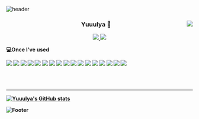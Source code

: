 ![header](https://capsule-render.vercel.app/api?type=waving&color=auto&height=300&section=header&text=Welcome%20!%20&fontSize=90&animation=fadeIn&fontAlignY=38&desc=%20Front-end%20Developer%20-%20Yulia's%20GitHub!&descAlignY=51&descAlign=62)




<div align="center">

  <img align="right" src="https://github-readme-stats.vercel.app/api/top-langs/?username=yuuulya&theme=dracula&exclude_repo=clone-web-scrapper,clone-zoom&hide=Procfile&layout=compact&langs_count=8"/>

### Yuuulya 🐳

  <p align='center'>
  <a href="https://bluepinetree.tistory.com/">
  <img src="https://img.shields.io/badge/Tistory-000000?style=flat-square&logo=Tistory&logoColor=white"/>
  </a>
<img src="https://img.shields.io/badge/GitHub-181717?style=flat-square&logo=GitHub&logoColor=white"/>

</div>

<div align="left">

<b>💻Once I've used

<img src="https://img.shields.io/badge/HTML5-E34F26?style=flat-square&logo=HTML5&logoColor=white"/> <img src="https://img.shields.io/badge/CSS3-1572B6?style=flat-square&logo=CSS3&logoColor=white"/> <img src="https://img.shields.io/badge/Javascript-F7DF1E?style=flat-square&logo=Javascript&logoColor=white"/> <img src="https://img.shields.io/badge/React-61DAFB?style=flat-square&logo=React&logoColor=white"/> <img src="https://img.shields.io/badge/TypeScript-3178C6?style=flat-square&logo=TypeScript&logoColor=white"/> <img src="https://img.shields.io/badge/Node-339933?style=flat-square&logo=Node.js&logoColor=white"/> <img src="https://img.shields.io/badge/Express-000000?style=flat-square&logo=Express&logoColor=white"/> <img src="https://img.shields.io/badge/MySQL-4479A1?style=flat-square&logo=MySQL&logoColor=white"/> <img src="https://img.shields.io/badge/MariaDB-003545?style=flat-square&logo=MariaDB&logoColor=white"/> <img src="https://img.shields.io/badge/Firebase-FFCA28?style=flat-square&logo=Firebase&logoColor=white"/> <img src="https://img.shields.io/badge/JAVA-E34F26?style=flat-square&logo=JAVA&logoColor=white"/> <img src="https://img.shields.io/badge/Spring-6DB33F?style=flat-square&logo=Spring&logoColor=white"/> <img src="https://img.shields.io/badge/Visual Studio Code-007ACC?style=flat-square&logo=Visual Studio Code&logoColor=white"/> <img src="https://img.shields.io/badge/Eclipse IDE-2C2255?style=flat-square&logo=Eclipse IDE&logoColor=white"/> <img src="https://img.shields.io/badge/Spring Boot-6DB33F?style=flat-square&logo=Spring Boot&logoColor=white"/> <img src="https://img.shields.io/badge/Notion-000000?style=flat-square&logo=Notion&logoColor=white"/> <img src="https://img.shields.io/badge/Slack-4A154B?style=flat-square&logo=Slack&logoColor=white"/>

</div>

<br><br>
 <hr> 
  

[![Yuuulya's GitHub stats](https://github-readme-stats.vercel.app/api?username=yuuulya)](https://github.com/yuuulya/github-readme-stats)
  
  
![Footer](https://capsule-render.vercel.app/api?type=waving&color=auto&height=200&section=footer)

